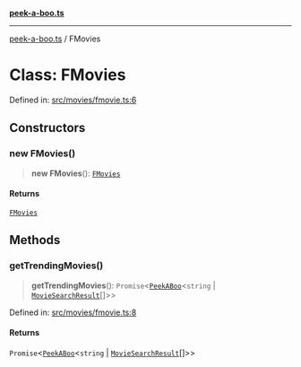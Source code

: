 [**peek-a-boo.ts**](../README.md)

***

[peek-a-boo.ts](../globals.md) / FMovies

# Class: FMovies

Defined in: [src/movies/fmovie.ts:6](https://github.com/WinterSunset95/peek-a-boo.ts/blob/8815e721cff6128fa9f7e41ee6186f9acba0c30f/src/movies/fmovie.ts#L6)

## Constructors

### new FMovies()

> **new FMovies**(): [`FMovies`](FMovies.md)

#### Returns

[`FMovies`](FMovies.md)

## Methods

### getTrendingMovies()

> **getTrendingMovies**(): `Promise`\<[`PeekABoo`](../interfaces/PeekABoo.md)\<`string` \| [`MovieSearchResult`](../interfaces/MovieSearchResult.md)[]\>\>

Defined in: [src/movies/fmovie.ts:8](https://github.com/WinterSunset95/peek-a-boo.ts/blob/8815e721cff6128fa9f7e41ee6186f9acba0c30f/src/movies/fmovie.ts#L8)

#### Returns

`Promise`\<[`PeekABoo`](../interfaces/PeekABoo.md)\<`string` \| [`MovieSearchResult`](../interfaces/MovieSearchResult.md)[]\>\>
